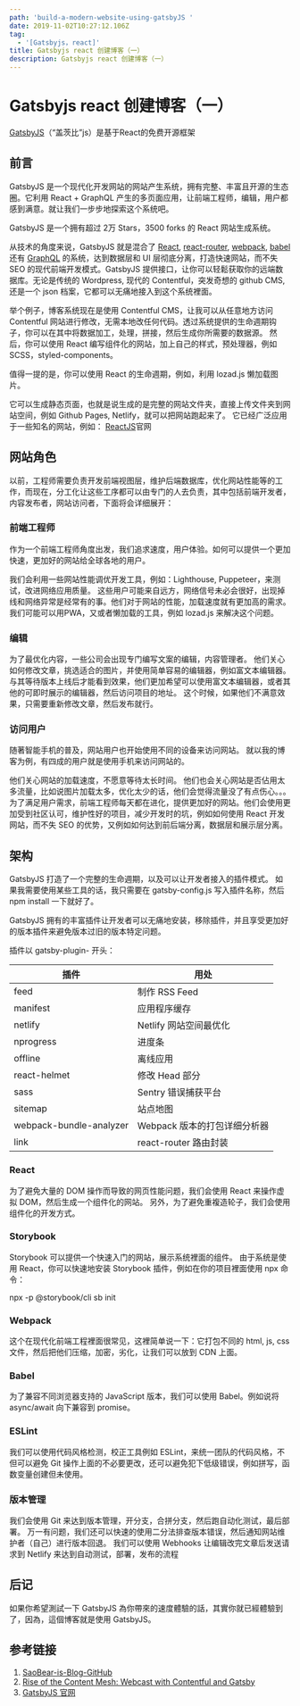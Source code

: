 ```yaml
---
path: 'build-a-modern-website-using-gatsbyJS '
date: 2019-11-02T10:27:12.106Z
tag:
  - '[Gatsbyjs，react]'
title: Gatsbyjs react 创建博客（一）
description: Gatsbyjs react 创建博客（一）
---
```

# Gatsbyjs react 创建博客（一）

[GatsbyJS](https://www.gatsbyjs.org/)（“盖茨比”js）是基于React的免费开源框架

## 前言

GatsbyJS 是一个现代化开发网站的网站产生系统，拥有完整、丰富且开源的生态圈。它利用 React + GraphQL 产生的多页面应用，让前端工程师，编辑，用户都感到满意。就让我们一步步地探索这个系统吧。

GatsbyJS 是一个拥有超过 2万 Stars，3500 forks 的 React 网站生成系统。

从技术的角度来说，GatsbyJS 就是混合了 [React](https://github.com/facebook/react), [react-router](https://github.com/ReactTraining/react-router), [webpack](https://github.com/webpack/webpack), [babel](https://github.com/babel/babel) 还有 [GraphQL](https://github.com/graphql-go/graphql) 的系统，达到数据层和 UI 层彻底分离，打造快速网站，而不失 SEO 的现代前端开发模式。GatsbyJS 提供接口，让你可以轻鬆获取你的远端数据库。无论是传统的 Wordpress, 现代的 Contentful，突发奇想的 github CMS, 还是一个 json 档案，它都可以无痛地接入到这个系统裡面。

举个例子，博客系统现在是使用 Contentful CMS，让我可以从任意地方访问 Contentful 网站进行修改，无需本地改任何代码。透过系统提供的生命週期钩子，你可以在其中将数据加工，处理，拼接，然后生成你所需要的数据源。 然后，你可以使用 React 编写组件化的网站，加上自己的样式，预处理器，例如 SCSS，styled-components。

值得一提的是，你可以使用 React 的生命週期，例如，利用 lozad.js 懒加载图片。

它可以生成静态页面，也就是说生成的是完整的网站文件夹，直接上传文件夹到网站空间，例如 Github Pages, Netlify，就可以把网站跑起来了。 它已经广泛应用于一些知名的网站，例如： [ReactJS](https://reactjs.org/)官网

## 网站角色

以前，工程师需要负责开发前端视图层，维护后端数据库，优化网站性能等的工作，而现在，分工化让这些工序都可以由专门的人去负责，其中包括前端开发者，内容发布者，网站访问者，下面将会详细展开：

### 前端工程师

作为一个前端工程师角度出发，我们追求速度，用户体验。如何可以提供一个更加快速，更加好的网站给全球各地的用户。

我们会利用一些网站性能调优开发工具，例如：Lighthouse, Puppeteer，来测试，改进网络应用质量。 这些用户可能来自远方，网络信号未必会很好，出现掉线和网络异常是经常有的事。他们对于网站的性能，加载速度就有更加高的需求。我们可能可以用PWA，又或者懒加载的工具，例如 lozad.js 来解决这个问题。

### 编辑

为了最优化内容，一些公司会出现专门编写文案的编辑，内容管理者。 他们关心如何修改文章，挑选适合的图片，并使用简单容易的编辑器，例如富文本编辑器。 与其等待版本上线后才能看到效果，他们更加希望可以使用富文本编辑器，或者其他的可即时展示的编辑器，然后访问项目的地址。 这个时候，如果他们不满意效果，只需要重新修改文章，然后发布就行。

### 访问用户

随著智能手机的普及，网站用户也开始使用不同的设备来访问网站。 就以我的博客为例，有四成的用户就是使用手机来访问网站的。

他们关心网站的加载速度，不愿意等待太长时间。 他们也会关心网站是否佔用太多流量，比如说图片加载太多，优化太少的话，他们会觉得流量没了有点伤心。。。 为了满足用户需求，前端工程师每天都在进化，提供更加好的网站。他们会使用更加受到社区认可，维护性好的项目，减少开发时的坑，例如如何使用 React 开发网站，而不失 SEO 的优势，又例如如何达到前后端分离，数据层和展示层分离。

## 架构

GatsbyJS 打造了一个完整的生命週期，以及可以让开发者接入的插件模式。 如果我需要使用某些工具的话，我只需要在 gatsby-config.js 写入插件名称，然后 npm install 一下就好了。

GatsbyJS 拥有的丰富插件让开发者可以无痛地安装，移除插件，并且享受更加好的版本插件来避免版本过旧的版本特定问题。

 插件以 gatsby-plugin- 开头：

|  插件   | 用处 |
|  ----  | ----  |
|  feed  | 制作 RSS Feed  |
|  manifest  | 应用程序缓存  |
|  netlify  | Netlify 网站空间最优化  |
|  nprogress  | 进度条  |
|  offline  | 离线应用  |
|  react-helmet  | 修改 Head 部分  |
|  sass  | Sentry 错误捕获平台  |
|  sitemap  | 站点地图  |
|  webpack-bundle-analyzer  | Webpack 版本的打包详细分析器  |
|  link  | react-router 路由封装  |

### React

为了避免大量的 DOM 操作而导致的网页性能问题，我们会使用 React 来操作虚拟 DOM，然后生成一个组件化的网站。 另外，为了避免重複造轮子，我们会使用组件化的开发方式。 

### Storybook

Storybook 可以提供一个快速入门的网站，展示系统裡面的组件。 由于系统是使用 React，你可以快速地安装 Storybook 插件，例如在你的项目裡面使用 npx 命令：

npx -p @storybook/cli sb init

### Webpack

这个在现代化前端工程裡面很常见，这裡简单说一下：它打包不同的 html, js, css 文件，然后把他们压缩，加密，劣化，让我们可以放到 CDN 上面。

### Babel

为了兼容不同浏览器支持的 JavaScript 版本，我们可以使用 Babel。例如说将 async/await 向下兼容到 promise。

### ESLint

我们可以使用代码风格检测，校正工具例如 ESLint，来统一团队的代码风格，不但可以避免 Git 操作上面的不必要更改，还可以避免犯下低级错误，例如拼写，函数变量创建但未使用。

### 版本管理

我们会使用 Git 来达到版本管理，开分支，合拼分支，然后跑自动化测试，最后部署。 万一有问题，我们还可以快速的使用二分法排查版本错误，然后通知网站维护者（自己）进行版本回退。 我们可以使用 Webhooks 让编辑改完文章后发送请求到 Netlify 来达到自动测试，部署，发布的流程

## 后记

如果你希望測試一下 GatsbyJS 為你帶來的速度體驗的話，其實你就已經體驗到了，因為，這個博客就是使用 GatsbyJS。

## 参考链接

  1. [SaoBear-is-Blog-GitHub](https://github.com/PiccoloYu/SaoBear-is-Blog)
  2. [Rise of the Content Mesh: Webcast with Contentful and Gatsby](https://www.gatsbyjs.com/content-mesh-contentful/)
  3. [GatsbyJS 官网](https://www.gatsbyjs.org/)
